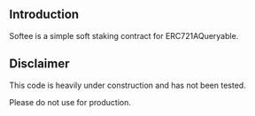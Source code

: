 ## Introduction

Softee is a simple soft staking contract for ERC721AQueryable.

## Disclaimer

This code is heavily under construction and has not been tested. 

Please do not use for production.

